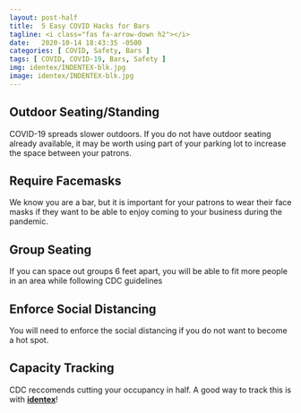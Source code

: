 ```yaml
---
layout: post-half
title:  5 Easy COVID Hacks for Bars
tagline: <i class="fas fa-arrow-down h2"></i>
date:   2020-10-14 18:43:35 -0500
categories: [ COVID, Safety, Bars ]
tags: [ COVID, COVID-19, Bars, Safety ]
img: identex/INDENTEX-blk.jpg
image: identex/INDENTEX-blk.jpg
---
```

<!--more-->


## Outdoor Seating/Standing

COVID-19 spreads slower outdoors. If you do not have outdoor seating already available, it may be worth using part of your parking lot to increase the space between your patrons.


## Require Facemasks

We know you are a bar, but it is important for your patrons to wear their face masks if they want to be able to enjoy coming to your business during the pandemic.


## Group Seating

If you can space out groups 6 feet apart, you will be able to fit more people in an area while following CDC guidelines


## Enforce Social Distancing

You will need to enforce the social distancing if you do not want to become a hot spot.


## Capacity Tracking

CDC reccomends cutting your occupancy in half. A good way to track this is with [**identex**](https://identex.co)!